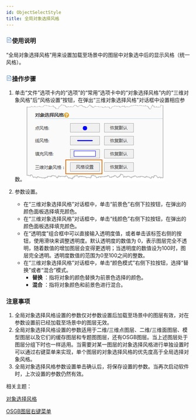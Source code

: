 ```yaml
---
id: ObjectSelectStyle
title: 全局对象选择风格  
---  
```

### ![](../../img/read.gif)使用说明

“全局对象选择风格”用来设置加载至场景中的图层中对象选中后的显示风格（统一风格）。

### ![](../../img/read.gif)操作步骤

  1. 单击“文件”选项卡内的“选项”的“常用”选项卡中的“对象选择风格”内的“三维对象风格”后“风格设置”按钮，在弹出“三维对象选择风格”对话框中设置相应参数。
![](img/ObjectSelectStyle.png)  

  2. 参数设置。
      * 在“三维对象选择风格”对话框中，单击“前景色”右侧下拉按钮，在弹出的颜色面板选择填充颜色。
      * 在“三维对象选择风格”对话框中，单击“线颜色”右侧下拉按钮，在弹出的颜色面板选择填充颜色。
      * 在“透明度”组合框中可以直接输入透明度值，或者单击该标签右侧的按钮，使用滑块来调整透明度。默认透明度的数值为 0，表示图层完全不透明，随着数值的增加图层会变得更透明；当透明度的数值设为100时，图层完全透明。透明度数值的范围为0至100之间的整数。
      * 在“三维对象选择风格”对话框中，单击“颜色模式”右侧下拉按钮，选择“替换”或者“混合”模式。
        * **替换** ：指将对象的颜色替换为前景色选择的颜色。
        * **混合** ：指将对象颜色和前景色进行混合。

### 注意事项

  1. 全局对象选择风格设置的参数仅对参数设置后加载至场景中的图层有效，对在参数设置前已经加载至场景中的图层无效。
  2. 全局对象选择风格设置的参数适用于二维/三维点图层、二维/三维面图层、模型图层以及它们的缓存图层和专题图图层，还有OSGB图层。当上述图层处于图层分组下时也一样适用。当需要对某一图层的对象选择风格进行单独设置时可以通过右键菜单来实现，单个图层的对象选择风格的优先度高于全局选择对象风格。
  3. 全局对象选择风格参数设置单击确认后，将保存设置的参数。当再次启动软件时，上次设置的参数仍然有效。

相关主题：

[对象选择风格](Scene_SelectStyle)

[OSGB图层右键菜单](../OSGB/OSGBLayerContextMenu)



